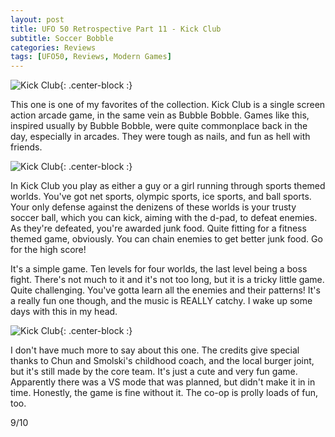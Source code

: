```yaml
---
layout: post
title: UFO 50 Retrospective Part 11 - Kick Club
subtitle: Soccer Bobble
categories: Reviews
tags: [UFO50, Reviews, Modern Games]
---
```


![Kick Club](https://imgur.com/crDGaLM.png){: .center-block :}

This one is one of my favorites of the collection. Kick Club is a single screen action arcade game, in the same vein as Bubble Bobble. Games like this, inspired usually by Bubble Bobble, were quite commonplace back  in the day, especially in arcades. They were tough as nails, and fun as hell with friends.

![Kick Club](https://imgur.com/4vxVSBO.png){: .center-block :}

In Kick Club you play as either a guy or a girl running through sports themed worlds. You've got net sports, olympic sports, ice sports, and ball sports. Your only defense against the denizens of these worlds is your trusty soccer ball, which you can kick, aiming with the d-pad, to defeat enemies. As they're defeated, you're awarded junk food. Quite fitting for a fitness themed game, obviously. You can chain enemies to get better junk food. Go for the high score!

It's a simple game. Ten levels for four worlds, the last level being a boss fight. There's not much to it and it's not too long, but it is a tricky little game. Quite challenging. You've gotta learn all the enemies and their patterns! It's a really fun one though, and the music is REALLY catchy. I wake up some days with this in my head.

![Kick Club](https://imgur.com/QIFnFYX.png){: .center-block :}

I don't have much more to say about this one. The credits give special thanks to Chun and Smolski's childhood coach, and the local burger joint, but it's still made by the core team. It's just a cute and very fun game. Apparently there was a VS mode that was planned, but didn't make it in in time. Honestly, the game is fine without it. The co-op is prolly loads of fun, too.

9/10